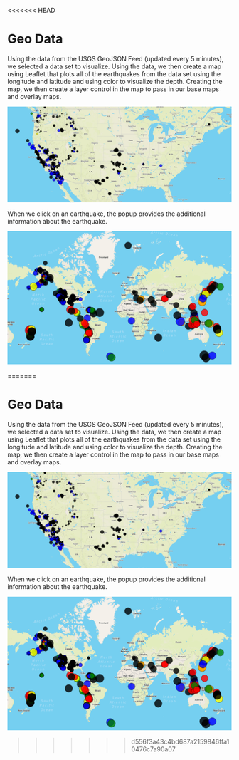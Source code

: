 <<<<<<< HEAD
 # Geo Data
Using the data from the USGS GeoJSON Feed (updated every 5 minutes), we selected a data set to visualize. Using the data, we then create a map using Leaflet that plots all of the earthquakes from the data set using the longitude and latitude and using color to visualize the depth. Creating the map, we then create a layer control in the map to pass in our base maps and overlay maps.

![Alt text](/Leaflet_Challenge/US.png)

When we click on an earthquake, the popup provides the additional information about the earthquake. 

![Alt text](/Leaflet_Challenge/world.png)


=======
# Geo Data
Using the data from the USGS GeoJSON Feed (updated every 5 minutes), we selected a data set to visualize. Using the data, we then create a map using Leaflet that plots all of the earthquakes from the data set using the longitude and latitude and using color to visualize the depth. Creating the map, we then create a layer control in the map to pass in our base maps and overlay maps.

![Alt text](/Leaflet_Challenge/US.png)

When we click on an earthquake, the popup provides the additional information about the earthquake. 

![Alt text](/Leaflet_Challenge/world.png)
>>>>>>> d556f3a43c4bd687a2159846ffa10476c7a90a07
